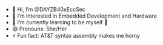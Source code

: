 - 👋 Hi, I’m @DAYZB40xEccSec
- 👀 I’m interested in Embedded Development and Hardware
- 🌱 I’m currently learning to be myself 💞️
- 😄 Pronouns: She/Her
- ⚡ Fun fact: AT&T syntax assembly makes me horny 

<!---
DAYZB40xEccSec/DAYZB40xEccSec is a ✨ special ✨ repository because its `README.md` (this file) appears on your GitHub profile.
You can click the Preview link to take a look at your changes.
--->

